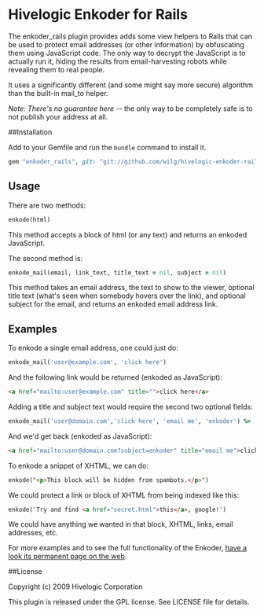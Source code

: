 # Hivelogic Enkoder for Rails

The enkoder_rails plugin provides adds some view helpers to Rails that can be used to
protect email addresses (or other information) by obfuscating them using
JavaScript code. The only way to decrypt the JavaScript is to actually run it,
hiding the results from email-harvesting robots while revealing them to real
people.

It uses a significantly different (and some might say more secure) algorithm
than the built-in mail_to helper.

*Note: There's no guarantee here* -- the only way to be completely safe is to not
publish your address at all.


##Installation

Add to your Gemfile and run the `bundle` command to install it.

 ```ruby
 gem "enkoder_rails", git: "git://github.com/wilg/hivelogic-enkoder-rails.git"
 ```

## Usage

There are two methods:

 ```ruby
 enkode(html)
 ```

This method accepts a block of html (or any text) and returns an enkoded JavaScript.

The second method is:

 ```ruby
 enkode_mail(email, link_text, title_text = nil, subject = nil)
 ```
 
This method takes an email address, the text to show to the viewer, optional
title text (what's seen when somebody hovers over the link), and optional
subject for the email, and returns an enkoded email address link.


## Examples

To enkode a single email address, one could just do:

 ```ruby
 enkode_mail('user@example.com', 'click here')
 ```
 
And the following link would be returned (enkoded as JavaScript):

 ```html
 <a href="mailto:user@example.com" title="">click here</a>
 ```

Adding a title and subject text would require the second two optional fields:

 ```ruby
 enkode_mail('user@domain.com','click here', 'email me', 'enkoder') %>
 ```

And we'd get back (enkoded as JavaScript):

 ```html
 <a href="mailto:user@domain.com?subject=enkoder" title="email me">click here</a>
 ```

To enkode a snippet of XHTML, we can do:

 ```html
 enkode("<p>This block will be hidden from spambots.</p>")
 ```

We could protect a link or block of XHTML from being indexed like this:

 ```html
 enkode('Try and find <a href="secret.html">this</a>, google!')
 ```

We could have anything we wanted in that block, XHTML, links, email addresses, etc.

For more examples and to see the full functionality of the Enkoder, [have a look
its permanent page on the web](http://hivelogic.com/enkoder).

##License

Copyright (c) 2009 Hivelogic Corporation

This plugin is released under the GPL license.  See LICENSE file for details.
